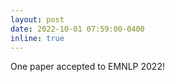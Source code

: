 ```yaml
---
layout: post
date: 2022-10-01 07:59:00-0400
inline: true
---
```


One paper accepted to EMNLP 2022!
